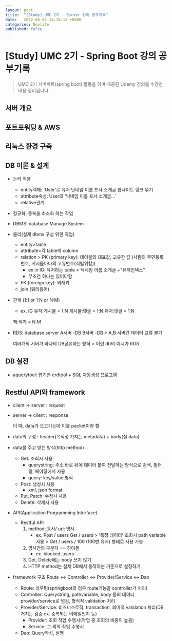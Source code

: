 ```yaml
---
layout: post
title:  "[Study] UMC 2기 - Server 강의 공부기록"
date:   2022-04-02 14:10:13 +0900
categories: Devlife
published: false
---
```

# [Study] UMC 2기 - Spring Boot 강의 공부기록
>UMC 2기 서버파트(spring boot) 활동을 하며 제공된 Udemy 강의를 수강한 내용 정리입니다.

## 서버 개요

## 포트포워딩 & AWS

## 리눅스 환경 구축

## DB 이론 & 설계

- 논리 적용
	- entity객체: 'User'로 유저 닌네임 이름 프사 소개글 웹사이트 링크 묶기
	- attribute속성: User의 '닉네임 이름 프사 소개글...'
	- relative관계:

- 정규화: 중복을 최소화 하는 작업
- DBMS: database Manage System

- 물리(실제 dbms 구성 위한 작업)
	- entity>table
	- attribute>각 table의 column
	- relation > PK (primary key): 테이블의 대표값, 고유한 값 (사람의 주민등록번호, 게시물마다의 고유번호(식별위함))
		- ex in IG: 유저라는 table > 닉네임 이름 소개글 +"유저인덱스"
		- 무조건 하나는 있어야함
	- FK (foreign key): 외래키
	- join (쿼리용어)

- 관계 (1:1 or 1:N or N:M)
	- ex. IG
	유저:게시물 = 1:N
	게시물:댓글 = 1:N
	유저:댓글 = 1:N

	책:작가 = N:M

- RDS: database server
	A서버 -DB
	B서버 -DB  > A,B 서버간 데이터 교류 불가

	여러개의 서버가 하나의 DB공유하는 방식 > 이런 db의 예시가 RDS

## DB 실전

- aquerytool: 웹기반 erdtool + SQL 자동생성 프로그램

## Restful API와 framework

- client -> server : request
- server -> client : response

	이 때, data가 오고가는데 이를 packet이라 함

- data의 구성 : header(목적성 가지는 metadata) + body(실 data) 
- data를 주고 받는 방식(http method)
	- Get: 조회시 사용
		- querystring: 주소 바로 뒤에 데이터 붙여 전달하는 방식으로 검색, 필터링, 페이징에서 사용
		- query: key/value 형식
	- Post: 생성시 사용
		- xml, json format
	- Put, Patch: 수정시 사용
	- Delete: 삭제시 사용

- API(Application Programming Interface)
	- Restful API
		1. method: 동사/ uri: 명사
			- ex. Post / users
				  Get / users > '특정 데이터' 조회시 path variable사용 > Get / users / 100 (100번 유저) 형태로 사용 가능
		2. 명사간의 구분자 == 하이픈
			- ex. blocked-users
		3. Get, Delete에는 body 쓰지 않기
		4. HTTP method는 실제 DB에서 동작하는 기준으로 설정하기

- framework 구조
	Route <-> Controller <-> Provider/Service <-> Dao
	- Route: 라우팅(springboot의 경우 route기능을 controller가 처리)
	- Controller: Querystring, pathvariable, body 등의 데이터 provider/service로 넘김, 형식적 validation 처리
	- Provider/Service: 비즈니스로직, transaction, 의미적 validation 처리(DB 거치는 검증 ex. 중복되는 이메일인지 등)
		- Provider: 조회 작업 수행시(작업 중 조회의 비중이 높음)
		- Service: 그 외의 작업 수행시
	- Dao: Query작성, 실행


